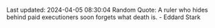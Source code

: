 Last updated: 2024-04-05 08:30:04
Random Quote: A ruler who hides behind paid executioners soon forgets what death is.  -  Eddard Stark